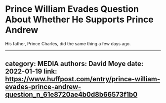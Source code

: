# Prince William Evades Question About Whether He Supports Prince Andrew

His father, Prince Charles, did the same thing a few days ago.

---
category: MEDIA
authors: David Moye
date: 2022-01-19
link: https://www.huffpost.com/entry/prince-william-evades-prince-andrew-question_n_61e8720ae4b0d8b66573f1b0
---
